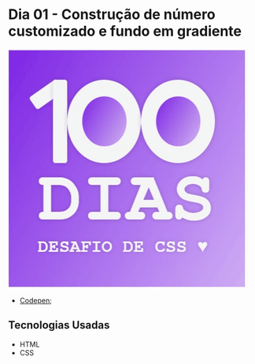 # Dia 01 - Construção de número customizado e fundo em gradiente

![Sombra na Pirâmide](./day_1.gif?raw=true "Sombra na Pirâmide")

*   [Codepen](https://codepen.io/lizvidotti91/pen/eYWXZKx); 

## Tecnologias Usadas

*   HTML
*   CSS 
